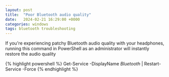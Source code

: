 ```yaml
---
layout: post
title:  "Poor Bluetooth audio quality"
date:   2024-02-21 16:29:00 +0000
categories: windows
tags: bluetooth troubleshooting
---
```


If you're experiencing patchy Bluetooth audio quality with your headphones, running this command in PowerShell as an administrator will instantly restore the audio quality

{% highlight powershell %}
Get-Service -DisplayName *Bluetooth* | Restart-Service -Force
{% endhighlight %}
